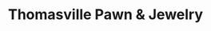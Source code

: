 ---
title: "Thomasville Pawn & Jewelry"
url: /thomasville/thomasville-pawn-and-jewelry/
shop: pawnbroker
---